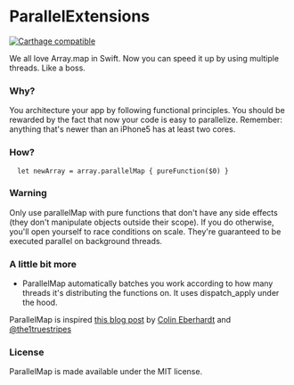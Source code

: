# ParallelExtensions

[![Carthage compatible](https://img.shields.io/badge/Carthage-compatible-4BC51D.svg?style=flat)](https://github.com/Carthage/Carthage)

We all love Array.map in Swift.
Now you can speed it up by using multiple threads. Like a boss.

### Why?

You architecture your app by following functional principles. You should be rewarded by the fact that now your code is easy to parallelize. Remember: anything that's newer than an iPhone5 has at least two cores.

### How?

      let newArray = array.parallelMap { pureFunction($0) }
      
      
### Warning

Only use parallelMap with pure functions that don't have any side effects (they don't manipulate objects outside their scope). If you do otherwise, you'll open yourself to race conditions on scale. They're guaranteed to be executed parallel on background threads.

### A little bit more

- ParallelMap automatically batches you work according to how many threads it's distributing the functions on. It uses dispatch_apply under the hood.

ParallelMap is inspired [this blog post](http://blog.scottlogic.com/2014/10/29/concurrent-functional-swift.html) by [Colin Eberhardt](http://blog.scottlogic.com/ceberhardt/) and [@the1truestripes](https://twitter.com/the1truestripes)

### License

ParallelMap is made available under the MIT license. 
